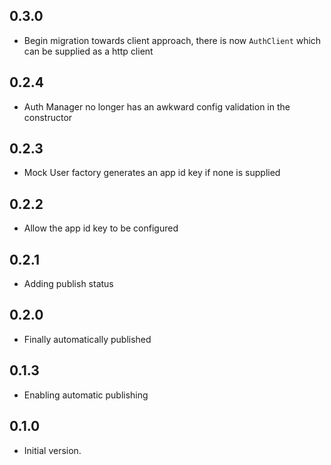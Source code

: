 ## 0.3.0
- Begin migration towards client approach, there is now `AuthClient` which can be supplied as a http client

## 0.2.4
- Auth Manager no longer has an awkward config validation in the constructor

## 0.2.3
- Mock User factory generates an app id key if none is supplied

## 0.2.2
- Allow the app id key to be configured

## 0.2.1
- Adding publish status

## 0.2.0
- Finally automatically published

## 0.1.3
- Enabling automatic publishing

## 0.1.0
- Initial version.

